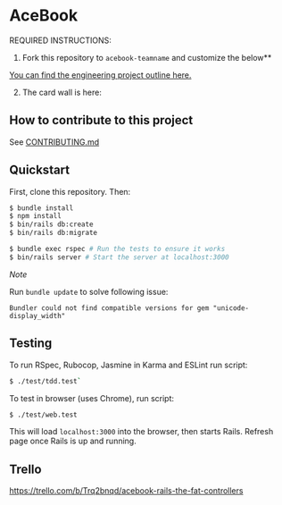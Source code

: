 # AceBook

REQUIRED INSTRUCTIONS:

1. Fork this repository to `acebook-teamname` and customize
the below**

[You can find the engineering project outline here.](https://github.com/makersacademy/course/tree/master/engineering_projects/rails)

2. The card wall is here: <please update>

## How to contribute to this project
See [CONTRIBUTING.md](CONTRIBUTING.md)

## Quickstart

First, clone this repository. Then:

```bash
$ bundle install
$ npm install
$ bin/rails db:create
$ bin/rails db:migrate

$ bundle exec rspec # Run the tests to ensure it works
$ bin/rails server # Start the server at localhost:3000
```

*Note*  

Run `bundle update` to solve following issue:
```
Bundler could not find compatible versions for gem "unicode-display_width"
```

## Testing

To run RSpec, Rubocop, Jasmine in Karma and ESLint run script:  
```bash
$ ./test/tdd.test`
```

To test in browser (uses Chrome), run script:  
```bash
$ ./test/web.test
```

This will load `localhost:3000` into the browser, then starts Rails. Refresh page once Rails is up and running.


## Trello

https://trello.com/b/Trq2bnqd/acebook-rails-the-fat-controllers
